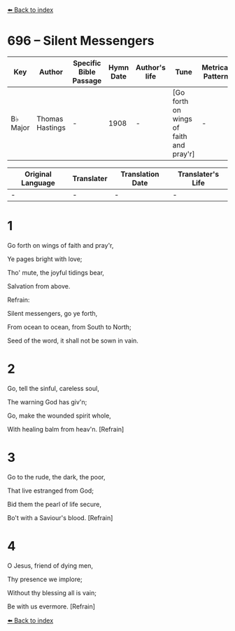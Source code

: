 [⬅️ Back to index](../README.md)

# 696 – Silent Messengers

Key | Author   | Specific Bible Passage     |Hymn Date |Author's life |Tune |Metrical Pattern   |Composer/Source
-- | --------- | ---------------------------|----------|--------------|-----|-------------------|-------------  
B♭ Major |Thomas Hastings |- |1908 |- |[Go forth on wings of faith and pray'r] |- |F. E. Beldon

Original Language | Translater | Translation Date   | Translater's Life  
----------------- | --------- | --------------------|-------------     
\- |- |- |-




# 1

Go forth on wings of faith and pray'r,

Ye pages bright with love;

Tho' mute, the joyful tidings bear,

Salvation from above.



Refrain:

Silent messengers, go ye forth,

From ocean to ocean, from South to North;

Seed of the word, it shall not be sown in vain.



# 2

Go, tell the sinful, careless soul,

The warning God has giv'n;

Go, make the wounded spirit whole,

With healing balm from heav'n.  [Refrain]



# 3

Go to the rude, the dark, the poor,

That live estranged from God;

Bid them the pearl of life secure,

Bo't with a Saviour's blood.  [Refrain]



# 4

O Jesus, friend of dying men,

Thy presence we implore;

Without thy blessing all is vain;

Be with us evermore.  [Refrain]

[⬅️ Back to index](../README.md)

